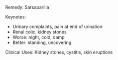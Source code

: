 Remedy: Sarsaparilla

Keynotes:
- Urinary complaints, pain at end of urination
- Renal colic, kidney stones
- Worse: night, cold, damp
- Better: standing, uncovering

Clinical Uses: Kidney stones, cystitis, skin eruptions